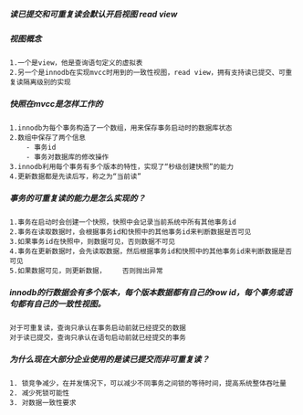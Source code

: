 #####  读已提交和可重复读会默认开启视图 read view
##### 视图概念
    1.一个是view，他是查询语句定义的虚拟表
    2.另一个是innodb在实现mvcc时用到的一致性视图，read view，拥有支持读已提交、可重复读隔离级别的实现

##### 快照在mvcc是怎样工作的
    1.innodb为每个事务构造了一个数组，用来保存事务启动时的数据库状态
    2.数组中保存了两个信息
        - 事务id
        - 事务对数据库的修改操作
    3.innodb利用每个事务有多个版本的特性，实现了“秒级创建快照”的能力
    4.更新数据都是先读后写，称之为“当前读”
        
##### 事务的可重复读的能力是怎么实现的？
    1.事务在启动时会创建一个快照，快照中会记录当前系统中所有其他事务id
    2.事务在读取数据时，会根据事务id和快照中的其他事务id来判断数据是否可见
    3.如果事务id在快照中，则数据可见，否则数据不可见
    4.事务在更新数据时，会先读取数据，然后根据事务id和快照中的其他事务id来判断数据是否可见
    5.如果数据可见，则更新数据，    否则抛出异常

##### innodb的行数据会有多个版本，每个版本数据都有自己的row id，每个事务或语句都有自己的一致性视图。
    对于可重复读，查询只承认在事务启动前就已经提交的数据
    对于读已提交，查询只承认在语句启动前就已经提交的事务

##### 为什么现在大部分企业使用的是读已提交而非可重复读？
    1. 锁竞争减少，在并发情况下，可以减少不同事务之间锁的等待时间，提高系统整体吞吐量
    2. 减少死锁可能性
    3. 对数据一致性要求
   